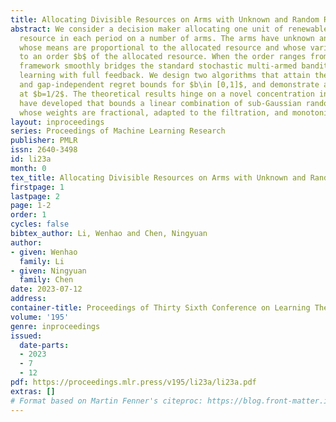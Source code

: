 ```yaml
---
title: Allocating Divisible Resources on Arms with Unknown and Random Rewards
abstract: We consider a decision maker allocating one unit of renewable and divisible
  resource in each period on a number of arms. The arms have unknown and random rewards
  whose means are proportional to the allocated resource and whose variances are proportional
  to an order $b$ of the allocated resource. When the order ranges from 0 to 1, the
  framework smoothly bridges the standard stochastic multi-armed bandit and online
  learning with full feedback. We design two algorithms that attain the optimal gap-dependent
  and gap-independent regret bounds for $b\in [0,1]$, and demonstrate a phase transition
  at $b=1/2$. The theoretical results hinge on a novel concentration inequality we
  have developed that bounds a linear combination of sub-Gaussian random variables
  whose weights are fractional, adapted to the filtration, and monotonic.
layout: inproceedings
series: Proceedings of Machine Learning Research
publisher: PMLR
issn: 2640-3498
id: li23a
month: 0
tex_title: Allocating Divisible Resources on Arms with Unknown and Random Rewards
firstpage: 1
lastpage: 2
page: 1-2
order: 1
cycles: false
bibtex_author: Li, Wenhao and Chen, Ningyuan
author:
- given: Wenhao
  family: Li
- given: Ningyuan
  family: Chen
date: 2023-07-12
address: 
container-title: Proceedings of Thirty Sixth Conference on Learning Theory
volume: '195'
genre: inproceedings
issued:
  date-parts:
  - 2023
  - 7
  - 12
pdf: https://proceedings.mlr.press/v195/li23a/li23a.pdf
extras: []
# Format based on Martin Fenner's citeproc: https://blog.front-matter.io/posts/citeproc-yaml-for-bibliographies/
---
```


